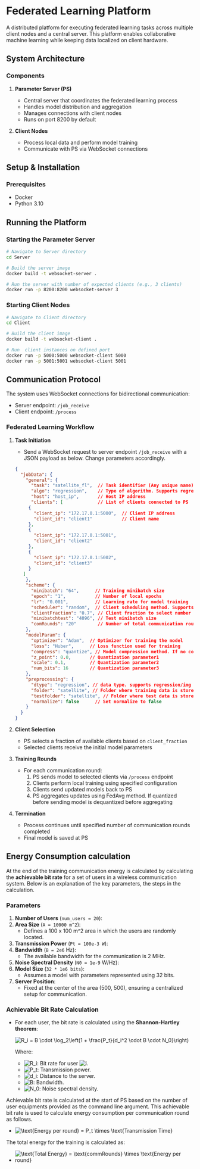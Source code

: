 # Federated Learning Platform

A distributed platform for executing federated learning tasks across multiple client nodes and a central server. This platform enables collaborative machine learning while keeping data localized on client hardware.

## System Architecture

### Components

1. **Parameter Server (PS)**
   - Central server that coordinates the federated learning process
   - Handles model distribution and aggregation
   - Manages connections with client nodes
   - Runs on port 8200 by default

2. **Client Nodes**
   - Process local data and perform model training
   - Communicate with PS via WebSocket connections
   

## Setup & Installation

### Prerequisites
- Docker
- Python 3.10


## Running the Platform

### Starting the Parameter Server
```bash
# Navigate to Server directory
cd Server

# Build the server image
docker build -t websocket-server .

# Run the server with number of expected clients (e.g., 3 clients)
docker run -p 8200:8200 websocket-server 3
```

### Starting Client Nodes
```bash
# Navigate to Client directory
cd Client

# Build the client image
docker build -t websocket-client .

# Run  client instances on defined port
docker run -p 5000:5000 websocket-client 5000
docker run -p 5001:5001 websocket-client 5001

```

## Communication Protocol

The system uses WebSocket connections for bidirectional communication:
- Server endpoint: `/job_receive`
- Client endpoint: `/process`


### Federated Learning Workflow

1. **Task Initiation**
   - Send a WebSocket request to server endpoint `/job_receive` with a JSON payload as below. Change parameters accordingly.
   ```json
   {
     "jobData": {
       "general": {    
         "task": "satellite_fl",  // Task identifier (Any unique name)
         "algo": "regression",    // Type of algorithm. Supports regression/classification
         "host": "host_ip",       // Host IP address
         "clients": [             // List of clients connected to PS
        {
          "client_ip": "172.17.0.1:5000",  // Client IP address
          "client_id": "client1"           // Client name
        },
        {
          "client_ip": "172.17.0.1:5001",
          "client_id": "client2"
        },
        {
          "client_ip": "172.17.0.1:5002",
          "client_id": "client3"
        }
      ]
       },
       "scheme": {
         "minibatch": "64",      // Training minibatch size
         "epoch": "1",           // Number of local epochs
         "lr": "0.001",          // Learning rate for model training
         "scheduler": "random",  // Client scheduling method. Supports random/full/round_robin/latency
         "clientFraction": "0.7", // Client fraction to select number of participating client per communication round
         "minibatchtest": "4096", // Test minibatch size
         "comRounds": "20"        // Number of total communication rounds
       },
       "modelParam": {
         "optimizer": "Adam",  // Optimizer for training the model
         "loss": "Huber",      // Loss function used for training
         "compress": "quantize", // Model compression method. If no compression change to False
         "z_point": 0.0,       // Quantization parameter1
         "scale": 0.1,         // Quantization parameter2
         "num_bits": 16        // Quantization parameter3
       },
       "preprocessing": {
         "dtype": "regression", // data type. supports regression/img
         "folder": "satellite", // Folder where training data is stored. Should be inside data folder in the Clients
         "testfolder": "satellite", // Folder where test data is stores. Should be inside data  folder in Server.
         "normalize": false      // Set normalize to false
       }
     }
   }
   ```

2. **Client Selection**
   - PS selects a fraction of available clients based on `client_fraction`
   - Selected clients receive the initial model parameters

3. **Training Rounds**
   - For each communication round:
     1. PS sends model to selected clients via `/process` endpoint
     2. Clients perform local training using specified configuration
     3. Clients send updated models back to PS
     4. PS aggregates updates using FedAvg method. If quantized before sending model is dequantized before aggregating

4. **Termination**
   - Process continues until specified number of communication rounds completed
   - Final model is saved at PS

## Energy Consumption calculation

At the end of the training communication energy is calculated by calculating the **achievable bit rate** for a set of users in a wireless communication system. Below is an explanation of the key parameters, the steps in the calculation.

### Parameters

1. **Number of Users** (`num_users = 20`): 
2. **Area Size** (`A = 10000 m^2`): 
    - Defines a 100 x 100 m^2 area in which the users are randomly located.
3. **Transmission Power** (`Pt = 100e-3 W`):
4. **Bandwidth** (`B = 2e6` Hz):
    - The available bandwidth for the communication is 2 MHz.
5. **Noise Spectral Density** (`N0 = 1e-9` W/Hz):
6. **Model Size** (`32 * 1e6 bits`): 
    - Assumes a model with parameters represented using 32 bits.
7. **Server Position**:
    - Fixed at the center of the area (500, 500), ensuring a centralized setup for communication.

### Achievable Bit Rate Calculation

- For each user, the bit rate is calculated using the **Shannon-Hartley theorem**: 

  <img src="https://i.upmath.me/svg/R_i%20%3D%20B%20%5Ccdot%20%5Clog_2%5Cleft(1%20%2B%20%5Cfrac%7BP_t%7D%7Bd_i%5E2%20%5Ccdot%20B%20%5Ccdot%20N_0%7D%5Cright)" alt="R_i = B \cdot \log_2\left(1 + \frac{P_t}{d_i^2 \cdot B \cdot N_0}\right)" />

  Where:
    - <img src="https://i.upmath.me/svg/R_i" alt="R_i" />: Bit rate for user <img src="https://i.upmath.me/svg/i" alt="i" />.
    - <img src="https://i.upmath.me/svg/P_t" alt="P_t" />: Transmission power.
    - <img src="https://i.upmath.me/svg/d_i" alt="d_i" />: Distance to the server.
    - <img src="https://i.upmath.me/svg/B" alt="B" />: Bandwidth.
    - <img src="https://i.upmath.me/svg/N_0" alt="N_0" />: Noise spectral density.

Achievable bit rate is calculated at the start of PS based on the number of user equipments provided as the command line argument. This achievable bit rate is used to calculate energy consumption per communication round as follows.

* <img src="https://i.upmath.me/svg/%5Ctext%7BEnergy%20per%20round%7D%20%3D%20P_t%20%5Ctimes%20%5Ctext%7BTransmission%20Time%7D" alt="\text{Energy per round} = P_t \times \text{Transmission Time}" />


The total energy for the training is calculated as:

* <img src="https://i.upmath.me/svg/Total%20Energy%20%3D%20commRounds%20%5Ctimes%20Energy%20per%20round" alt="\text{Total Energy} = \text{commRounds} \times \text{Energy per round}" />


